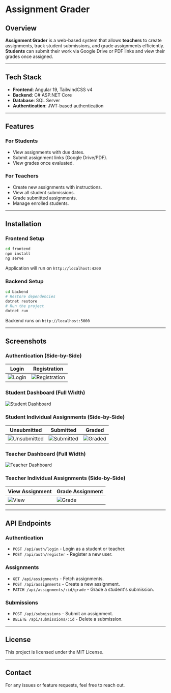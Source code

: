 # Assignment Grader

## Overview

**Assignment Grader** is a web-based system that allows **teachers** to create assignments, track student submissions, and grade assignments efficiently. **Students** can submit their work via Google Drive or PDF links and view their grades once assigned.

---

## Tech Stack

- **Frontend**: Angular 19, TailwindCSS v4
- **Backend**: C# ASP.NET Core
- **Database**: SQL Server
- **Authentication**: JWT-based authentication

---

## Features

### **For Students**

- View assignments with due dates.
- Submit assignment links (Google Drive/PDF).
- View grades once evaluated.

### **For Teachers**

- Create new assignments with instructions.
- View all student submissions.
- Grade submitted assignments.
- Manage enrolled students.

---

## Installation

### **Frontend Setup**

```sh
cd frontend
npm install
ng serve
```

Application will run on `http://localhost:4200`

### **Backend Setup**

```sh
cd backend
# Restore dependencies
dotnet restore
# Run the project
dotnet run
```

Backend runs on `http://localhost:5000`

---

## Screenshots

### **Authentication (Side-by-Side)**

| Login                                | Registration                                      |
| ------------------------------------ | ------------------------------------------------- |
| ![Login](frontend/public/Login.JPEG) | ![Registration](frontend/public/Registration.JPG) |

### **Student Dashboard (Full Width)**

![Student Dashboard](frontend/public/Student-Dashboard.JPG)

### **Student Individual Assignments (Side-by-Side)**

| Unsubmitted                                                                           | Submitted                                                         | Graded                                                                 |
| ------------------------------------------------------------------------------------- | ----------------------------------------------------------------- | ---------------------------------------------------------------------- |
| ![Unsubmitted](<frontend/public/Student-Individual%20Assignment%20(Unsubmitted).JPG>) | ![Submitted](frontend/public/Student-Individual%20Assignment.JPG) | ![Graded](<frontend/public/Student-Individual-Assignment(Graded).JPG>) |

### **Teacher Dashboard (Full Width)**

![Teacher Dashboard](frontend/public/Teacher-Dashboard.JPG)

### **Teacher Individual Assignments (Side-by-Side)**

| View Assignment                                              | Grade Assignment                                                    |
| ------------------------------------------------------------ | ------------------------------------------------------------------- |
| ![View](frontend/public/Teacher-Individual%20Assignment.JPG) | ![Grade](frontend/public/Teacher-Individual%20Assignment-Grade.JPG) |

---

## API Endpoints

### **Authentication**

- `POST /api/auth/login` - Login as a student or teacher.
- `POST /api/auth/register` - Register a new user.

### **Assignments**

- `GET /api/assignments` - Fetch assignments.
- `POST /api/assignments` - Create a new assignment.
- `PATCH /api/assignments/:id/grade` - Grade a student's submission.

### **Submissions**

- `POST /api/submissions` - Submit an assignment.
- `DELETE /api/submissions/:id` - Delete a submission.

---

## License

This project is licensed under the MIT License.

---

## Contact

For any issues or feature requests, feel free to reach out.
